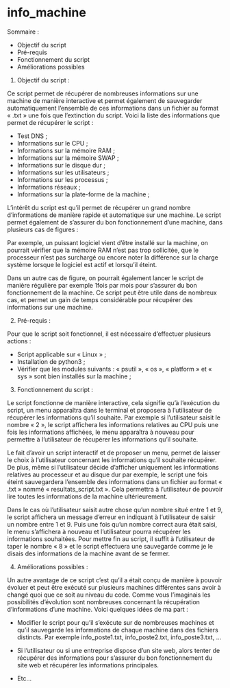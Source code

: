 # info_machine

Sommaire :

-	Objectif du script
-	Pré-requis
-	Fonctionnement du script
-	Améliorations possibles


1.	Objectif du script :

Ce script permet de récupérer de nombreuses informations sur une machine de manière interactive et permet également de sauvegarder automatiquement l’ensemble de ces informations dans un fichier au format « .txt » une fois que l’extinction du script. Voici la liste des informations que permet de récupérer le script :

-	Test DNS ;
-	Informations sur le CPU ;
-	Informations sur la mémoire RAM ;
-	Informations sur la mémoire SWAP ;
-	Informations sur le disque dur ;
-	Informations sur les utilisateurs ;
-	Informations sur les processus ;
-	Informations réseaux ;
-	Informations sur la plate-forme de la machine ;

L’intérêt du script est qu’il permet de récupérer un grand nombre d’informations de manière rapide et automatique sur une machine. Le script permet également de s’assurer du bon fonctionnement d’une machine, dans plusieurs cas de figures :

Par exemple, un puissant logiciel vient d’être installé sur la machine, on pourrait vérifier que la mémoire RAM n’est pas trop sollicitée, que le processeur n’est pas surchargé ou encore noter la différence sur la charge système lorsque le logiciel est actif et lorsqu’il éteint.

Dans un autre cas de figure, on pourrait également lancer le script de manière régulière par exemple 1fois par mois pour s’assurer du bon fonctionnement de la machine.
Ce script peut être utile dans de nombreux cas, et permet un gain de temps considérable pour récupérer des informations sur une machine.


2.	Pré-requis :

Pour que le script soit fonctionnel, il est nécessaire d’effectuer plusieurs actions :

-	Script applicable sur « Linux » ;
-	Installation de python3 ;
-	Vérifier que les modules suivants : « psutil », « os », « platform » et « sys » sont bien installés sur la machine ;



3.	Fonctionnement du script :

Le script fonctionne de manière interactive, cela signifie qu’à l’exécution du script, un menu apparaîtra dans le terminal et proposera à l’utilisateur de récupérer les informations qu’il souhaite. 
Par exemple si l’utilisateur saisit le nombre « 2 », le script affichera les informations relatives au CPU puis une fois les informations affichées, le menu apparaîtra à nouveau pour permettre à l’utilisateur de récupérer les informations qu’il souhaite.

Le fait d’avoir un script interactif et de proposer un menu, permet de laisser le choix à l’utilisateur concernant les informations qu’il souhaite récupérer. 
De plus, même si l’utilisateur décide d’afficher uniquement les informations relatives au processeur et au disque dur par exemple, le script une fois éteint sauvegardera l’ensemble des informations dans un fichier au format « .txt » nommé « resultats_script.txt ». 
Cela permettra à l’utilisateur de pouvoir lire toutes les informations de la machine ultérieurement. 

Dans le cas où l’utilisateur saisit autre chose qu’un nombre situé entre 1 et 9, le script affichera un message d’erreur en indiquant à l’utilisateur de saisir un nombre entre 1 et 9. Puis une fois qu’un nombre correct aura était saisi, le menu s’affichera à nouveau et l’utilisateur pourra récupérer les informations souhaitées. 
Pour mettre fin au script, il suffit à l’utilisateur de taper le nombre « 8 » et le script effectuera une sauvegarde comme je le disais des informations de la machine avant de se fermer. 


4.	Améliorations possibles :

Un autre avantage de ce script c’est qu’il a était conçu de manière à pouvoir évoluer et peut être exécuté sur plusieurs machines différentes sans avoir à changé quoi que ce soit au niveau du code. Comme vous l’imaginais les possibilités d’évolution sont nombreuses concernant la récupération d’informations d’une machine.
Voici quelques idées de ma part :

-	Modifier le script pour qu’il s’exécute sur de nombreuses machines et qu’il sauvegarde les informations de chaque machine dans des fichiers distincts. Par exemple info_poste1.txt, info_poste2.txt, info_poste3.txt, …

-	Si l’utilisateur ou si une entreprise dispose d’un site web, alors tenter de récupérer des informations pour s’assurer du bon fonctionnement du site web et récupérer les informations principales.

-	Etc… 

